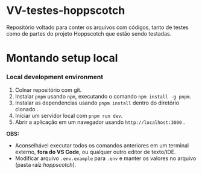 # VV-testes-hoppscotch
Repositório voltado para conter os arquivos com códigos, tanto de testes como de partes do projeto Hoppscotch que estão sendo testadas.

# Montando setup local



### Local development environment

1. Colnar repositório com git.
2. Instalar `pnpm` usando `npm`, executando o comando `npm install -g pnpm`.
3. Instalar as dependencias usando `pnpm install` dentro do diretório clonado .
4. Iniciar um servidor local com `pnpm run dev`.
5. Abrir a aplicação em um navegador usando `http://localhost:3000` .

**OBS:**
- Aconselhável executar todos os comandos anteriores em um terminal externo, **fora do VS Code**, ou qualquer outro editor de texto/IDE.
- Modificar arquivo `.env.example` para `.env` e manter os valores no arquivo (pasta raíz *hoppscotch*).
